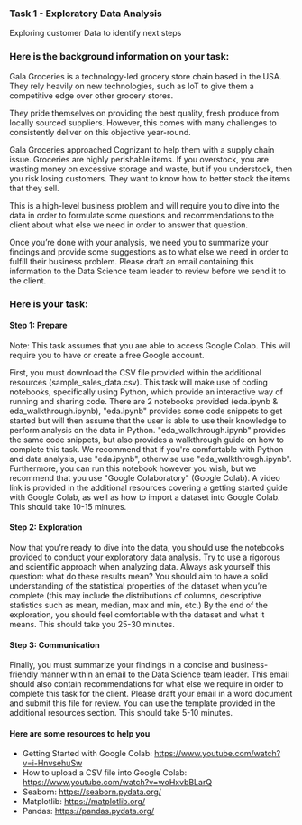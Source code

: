 <h3>Task 1 - Exploratory Data Analysis</h3>
Exploring customer Data to identify next steps

<h3>Here is the background information on your task:</h3>

Gala Groceries is a technology-led grocery store chain based in the USA. They rely heavily on new technologies, such as IoT to give them a competitive edge over 
other grocery stores. 

They pride themselves on providing the best quality, fresh produce from locally sourced suppliers. However, this comes with many challenges to consistently 
deliver on this objective year-round.

Gala Groceries approached Cognizant to help them with a supply chain issue. Groceries are highly perishable items. If you overstock, you are wasting money on 
excessive storage and waste, but if you understock, then you risk losing customers. They want to know how to better stock the items that they sell.

This is a high-level business problem and will require you to dive into the data in order to formulate some questions and recommendations to the client about 
what else we need in order to answer that question.

Once you’re done with your analysis, we need you to summarize your findings and provide some suggestions as to what else we need in order to fulfill their 
business problem. Please draft an email containing this information to the Data Science team leader to review before we send it to the client.

<h3>Here is your task:</h3>

<h4>Step 1: Prepare</h4>
Note: This task assumes that you are able to access Google Colab. This will require you to have or create a free Google account. 

First, you must download the CSV file provided within the additional resources (sample_sales_data.csv). This task will make use of coding notebooks, specifically 
using Python, which provide an interactive way of running and sharing code. There are 2 notebooks provided (eda.ipynb & eda_walkthrough.ipynb), "eda.ipynb" 
provides some code snippets to get started but will then assume that the user is able to use their knowledge to perform analysis on the data in Python. 
"eda_walkthrough.ipynb" provides the same code snippets, but also provides a walkthrough guide on how to complete this task. We recommend that if you're 
comfortable with Python and data analysis, use "eda.ipynb", otherwise use "eda_walkthrough.ipynb". Furthermore, you can run this notebook however you wish, but 
we recommend that you use "Google Colaboratory" (Google Colab). A video link is provided in the additional resources covering a getting started guide with Google 
Colab, as well as how to import a dataset into Google Colab. This should take 10-15 minutes.

<h4>Step 2: Exploration</h4>

Now that you’re ready to dive into the data, you should use the notebooks provided to conduct your exploratory data analysis. Try to use a rigorous and scientific 
approach when analyzing data. Always ask yourself this question: what do these results mean? You should aim to have a solid understanding of the statistical 
properties of the dataset when you’re complete (this may include the distributions of columns, descriptive statistics such as mean, median, max and min, etc.) 
By the end of the exploration, you should feel comfortable with the dataset and what it means. This should take you 25-30 minutes.

<h4>Step 3: Communication</h4>

Finally, you must summarize your findings in a concise and business-friendly manner within an email to the Data Science team leader. This email should also 
contain recommendations for what else we require in order to complete this task for the client. Please draft your email in a word document and submit this file 
for review. You can use the template provided in the additional resources section. This should take 5-10 minutes.

<h4>Here are some resources to help you</h4>

 - Getting Started with Google Colab: https://www.youtube.com/watch?v=i-HnvsehuSw
 - How to upload a CSV file into Google Colab: https://www.youtube.com/watch?v=woHxvbBLarQ
 - Seaborn: https://seaborn.pydata.org/
 - Matplotlib: https://matplotlib.org/
 - Pandas: https://pandas.pydata.org/


